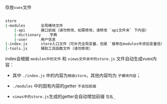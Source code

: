 存放`vuex`文件

``` bash

store
|-modules       全局模块文件
    |-api       接口前缀（请勿修改，如需修改，请修改 `api文件夹` 下内容）
    |-dictionary    字典
    |-user      用户信息
|-index.js      store入口文件（可补充全局变量，但是 `推荐在modules中添加变量信息`）
|-tools.js      辅助工具函数文件（请勿修改）

```

index会根据 `modules中的文件` 和 `views文件夹中的store.js` 文件自动生成vuex内容：

* 其中 `./index.js` 中的内容为`根级store`，其他内容均为 `子模块内容`；

* `./modules` 中的固有内容的getter `不会加前缀`

* `views中的store.js`生成的getter会自动增加前缀 `包名_`

